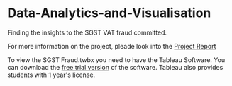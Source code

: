 # Data-Analytics-and-Visualisation
Finding the insights to the SGST VAT fraud committed.

For more information on the project, pleade look into the [Project Report](https://github.com/shrishtrip/Data-Analytics-and-Visualisation/blob/master/SGST%20Fraud%20Report.pdf)

To view the SGST Fraud.twbx you need to have the Tableau Software. You can download the [free trial version](https://www.tableau.com/products/desktop) of the software. Tableau also provides students with 1 year's license.
